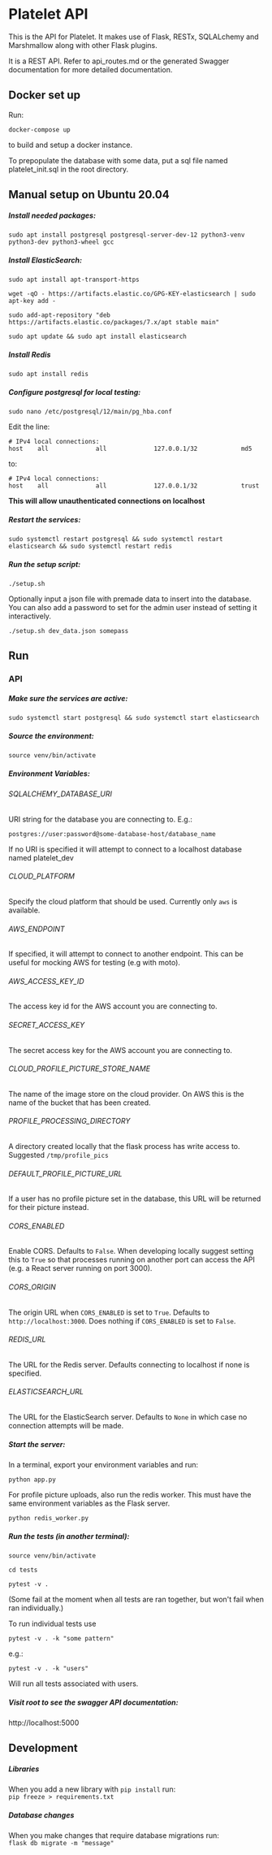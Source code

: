 # Platelet API

This is the API for Platelet. It makes use of Flask, RESTx, SQLALchemy and Marshmallow along with other Flask plugins.

It is a REST API. Refer to api_routes.md or the generated Swagger documentation for more detailed documentation.

## Docker set up

Run:

`docker-compose up`

to build and setup a docker instance.

To prepopulate the database with some data, put a sql file named platelet_init.sql in the root directory.

## Manual setup on Ubuntu 20.04
##### Install needed packages:
`sudo apt install postgresql postgresql-server-dev-12 python3-venv python3-dev python3-wheel gcc`

##### Install ElasticSearch:
`sudo apt install apt-transport-https`

`wget -qO - https://artifacts.elastic.co/GPG-KEY-elasticsearch | sudo apt-key add -`

`sudo add-apt-repository "deb https://artifacts.elastic.co/packages/7.x/apt stable main"`

`sudo apt update && sudo apt install elasticsearch`

##### Install Redis

`sudo apt install redis`

##### Configure postgresql for local testing:
`sudo nano /etc/postgresql/12/main/pg_hba.conf`

Edit the line:
```
# IPv4 local connections:
host    all             all             127.0.0.1/32            md5
```
to:
```
# IPv4 local connections:
host    all             all             127.0.0.1/32            trust
```
**This will allow unauthenticated connections on localhost**

##### Restart the services:
`sudo systemctl restart postgresql && sudo systemctl restart elasticsearch && sudo systemctl restart redis`

##### Run the setup script:
`./setup.sh`

Optionally input a json file with premade data to insert into the database. You can also add a password to set for the admin user instead of setting it interactively.

`./setup.sh dev_data.json somepass`

## Run

### API

##### Make sure the services are active:
`sudo systemctl start postgresql && sudo systemctl start elasticsearch`

##### Source the environment:
`source venv/bin/activate`

##### Environment Variables:

###### SQLALCHEMY_DATABASE_URI
URI string for the database you are connecting to. E.g.:

`postgres://user:password@some-database-host/database_name`

If no URI is specified it will attempt to connect to a localhost database named platelet_dev

###### CLOUD_PLATFORM

Specify the cloud platform that should be used. Currently only `aws` is available.

###### AWS_ENDPOINT

If specified, it will attempt to connect to another endpoint. This can be useful for mocking AWS for testing (e.g with moto).

###### AWS_ACCESS_KEY_ID

The access key id for the AWS account you are connecting to.

###### SECRET_ACCESS_KEY

The secret access key for the AWS account you are connecting to.

###### CLOUD_PROFILE_PICTURE_STORE_NAME

The name of the image store on the cloud provider. On AWS this is the name of the bucket that has been created.

###### PROFILE_PROCESSING_DIRECTORY

A directory created locally that the flask process has write access to. Suggested `/tmp/profile_pics`

###### DEFAULT_PROFILE_PICTURE_URL

If a user has no profile picture set in the database, this URL will be returned for their picture instead.

###### CORS_ENABLED

Enable CORS. Defaults to `False`.
When developing locally suggest setting this to `True` so that processes running on another port can access the API (e.g. a React server running on port 3000).

###### CORS_ORIGIN

The origin URL when `CORS_ENABLED` is set to `True`. Defaults to `http://localhost:3000`. Does nothing if `CORS_ENABLED` is set to `False`.

###### REDIS_URL

The URL for the Redis server. Defaults connecting to localhost if none is specified.

###### ELASTICSEARCH_URL

The URL for the ElasticSearch server. Defaults to `None` in which case no connection attempts will be made.

##### Start the server:

In a terminal, export your environment variables and run:

`python app.py`

For profile picture uploads, also run the redis worker. This must have the same environment variables as the Flask server.

`python redis_worker.py`

##### Run the tests (in another terminal):
`source venv/bin/activate`

`cd tests`

`pytest -v .`

(Some fail at the moment when all tests are ran together, but won't fail when ran individually.)

To run individual tests use

`pytest -v . -k "some pattern"`

e.g.:

`pytest -v . -k "users"`

Will run all tests associated with users.

##### Visit root to see the swagger API documentation:

http://localhost:5000

## Development
##### Libraries

When you add a new library with `pip install` run:  
`pip freeze > requirements.txt`

##### Database changes

When you make changes that require database migrations run:  
`flask db migrate -m "message"`
